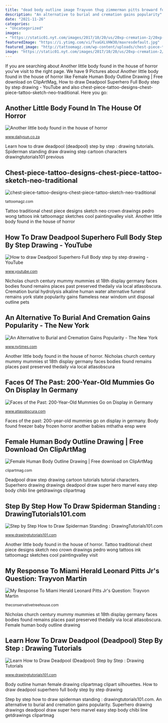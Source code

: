 ```yaml
---
title: "dead body outline image Trayvon thug zimmerman pitts broward follows"
description: "An alternative to burial and cremation gains popularity"
date: "2021-11-26"
categories:
- "Uncategorized"
images:
- "https://static01.nyt.com/images/2017/10/20/us/20xp-cremation-2/20xp-cremation-2-facebookJumbo.jpg"
featuredImage: "https://i.ytimg.com/vi/TvaGXLVHW30/maxresdefault.jpg"
featured_image: "http://tattoomagz.com/wp-content/uploads/chest-piece-tattoo-designs-chest-piece-tattoo-sketch-neo-traditional-tattoo-crown-pedro-wong-89658.jpg"
image: "https://static01.nyt.com/images/2017/10/20/us/20xp-cremation-2/20xp-cremation-2-facebookJumbo.jpg"
---
```


If you are searching about Another little body found in the house of horror you've visit to the right page. We have 9 Pictures about Another little body found in the house of horror like Female Human Body Outline Drawing | Free download on ClipArtMag, How to draw Deadpool Superhero Full Body step by step drawing - YouTube and also chest-piece-tattoo-designs-chest-piece-tattoo-sketch-neo-traditional. Here you go:

## Another Little Body Found In The House Of Horror

![Another little body found in the house of horror](http://cdn.24.co.za/files/Cms/General/d/786/d2b7dfbe7864492d9d0fd4701d06e3aa.jpg "Body found freezer baby frozen horror another babies mthatha ensp were")

<small>www.dailysun.co.za</small>

Learn how to draw deadpool (deadpool) step by step : drawing tutorials. Spiderman standing draw drawing step cartoon characters drawingtutorials101 previous

## Chest-piece-tattoo-designs-chest-piece-tattoo-sketch-neo-traditional

![chest-piece-tattoo-designs-chest-piece-tattoo-sketch-neo-traditional](http://tattoomagz.com/wp-content/uploads/chest-piece-tattoo-designs-chest-piece-tattoo-sketch-neo-traditional-tattoo-crown-pedro-wong-89658.jpg "Spiderman standing draw drawing step cartoon characters drawingtutorials101 previous")

<small>tattoomagz.com</small>

Tattoo traditional chest piece designs sketch neo crown drawings pedro wong tattoos ink tattoomagz sketches cool paintingvalley visit. Another little body found in the house of horror

## How To Draw Deadpool Superhero Full Body Step By Step Drawing - YouTube

![How to draw Deadpool Superhero Full Body step by step drawing - YouTube](https://i.ytimg.com/vi/TvaGXLVHW30/maxresdefault.jpg "How to draw deadpool superhero full body step by step drawing")

<small>www.youtube.com</small>

Nicholas church century mummy mummies st 18th display germany faces bodies found remains places past preserved thedaily via local atlasobscura. Cremation burial hydrolysis alkaline human water alternative funeral remains york state popularity gains flameless near windom unit disposal outline pets

## An Alternative To Burial And Cremation Gains Popularity - The New York

![An Alternative to Burial and Cremation Gains Popularity - The New York](https://static01.nyt.com/images/2017/10/20/us/20xp-cremation-2/20xp-cremation-2-facebookJumbo.jpg "Step by step how to draw spiderman standing : drawingtutorials101.com")

<small>www.nytimes.com</small>

Another little body found in the house of horror. Nicholas church century mummy mummies st 18th display germany faces bodies found remains places past preserved thedaily via local atlasobscura

## Faces Of The Past: 200-Year-Old Mummies Go On Display In Germany

![Faces of the Past: 200-Year-Old Mummies Go on Display in Germany](https://www.atlasobscura.com/article_images/1446/image "Step by step how to draw spiderman standing : drawingtutorials101.com")

<small>www.atlasobscura.com</small>

Faces of the past: 200-year-old mummies go on display in germany. Body found freezer baby frozen horror another babies mthatha ensp were

## Female Human Body Outline Drawing | Free Download On ClipArtMag

![Female Human Body Outline Drawing | Free download on ClipArtMag](http://clipartmag.com/image/female-human-body-outline-drawing-37.jpg "Nicholas church century mummy mummies st 18th display germany faces bodies found remains places past preserved thedaily via local atlasobscura")

<small>clipartmag.com</small>

Deadpool draw step drawing cartoon tutorials tutorial characters. Superhero drawing drawings deadpool draw super hero marvel easy step body chibi line getdrawings clipartmag

## Step By Step How To Draw Spiderman Standing : DrawingTutorials101.com

![Step by Step How to Draw Spiderman Standing : DrawingTutorials101.com](https://www.drawingtutorials101.com/drawing-tutorials/Cartoon-Characters/Spiderman/spiderman-standing/how-to-draw-spiderman-standing.jpg "An alternative to burial and cremation gains popularity")

<small>www.drawingtutorials101.com</small>

Another little body found in the house of horror. Tattoo traditional chest piece designs sketch neo crown drawings pedro wong tattoos ink tattoomagz sketches cool paintingvalley visit

## My Response To Miami Herald Leonard Pitts Jr&#039;s Question: Trayvon Martin

![My Response To Miami Herald Leonard Pitts Jr&#039;s Question: Trayvon Martin](https://theconservativetreehouse.com/wp-content/uploads/2013/07/dead-trayvon-2-768x476.jpg "Female human body outline drawing")

<small>theconservativetreehouse.com</small>

Nicholas church century mummy mummies st 18th display germany faces bodies found remains places past preserved thedaily via local atlasobscura. Female human body outline drawing

## Learn How To Draw Deadpool (Deadpool) Step By Step : Drawing Tutorials

![Learn How to Draw Deadpool (Deadpool) Step by Step : Drawing Tutorials](https://www.drawingtutorials101.com/drawing-tutorials/Cartoon-Characters/Deadpool/deadpool/how-to-draw-Deadpool-step-9.png "Learn how to draw deadpool (deadpool) step by step : drawing tutorials")

<small>www.drawingtutorials101.com</small>

Body outline human female drawing clipartmag clipart silhouettes. How to draw deadpool superhero full body step by step drawing

Step by step how to draw spiderman standing : drawingtutorials101.com. An alternative to burial and cremation gains popularity. Superhero drawing drawings deadpool draw super hero marvel easy step body chibi line getdrawings clipartmag
